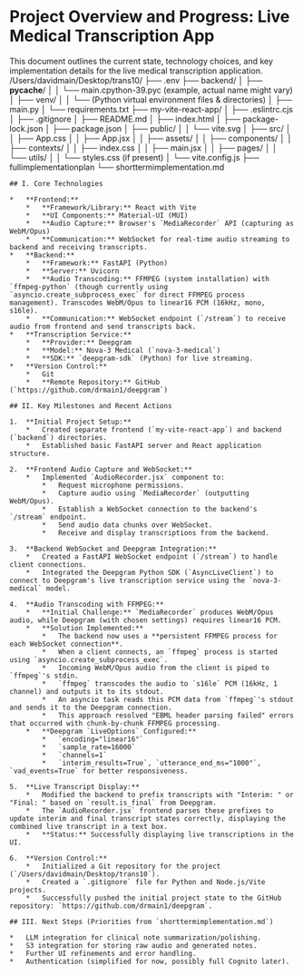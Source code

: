 # Project Overview and Progress: Live Medical Transcription App

This document outlines the current state, technology choices, and key implementation details for the live medical transcription application.
/Users/davidmain/Desktop/trans10/
├── .env
├── backend/
│   ├── __pycache__/ 
│   │   └── main.cpython-39.pyc (example, actual name might vary)
│   ├── venv/ 
│   │   └── (Python virtual environment files & directories)
│   ├── main.py
│   └── requirements.txt
├── my-vite-react-app/
│   ├── .eslintrc.cjs
│   ├── .gitignore
│   ├── README.md
│   ├── index.html
│   ├── package-lock.json
│   ├── package.json
│   ├── public/
│   │   └── vite.svg
│   ├── src/
│   │   ├── App.css
│   │   ├── App.jsx
│   │   ├── assets/
│   │   ├── components/
│   │   ├── contexts/
│   │   ├── index.css
│   │   ├── main.jsx
│   │   ├── pages/
│   │   └── utils/
│   │   └── styles.css (if present)
│   └── vite.config.js
├── fullimplementationplan
└── shorttermimplementation.md
```
## I. Core Technologies

*   **Frontend:**
    *   **Framework/Library:** React with Vite
    *   **UI Components:** Material-UI (MUI)
    *   **Audio Capture:** Browser's `MediaRecorder` API (capturing as WebM/Opus)
    *   **Communication:** WebSocket for real-time audio streaming to backend and receiving transcripts.
*   **Backend:**
    *   **Framework:** FastAPI (Python)
    *   **Server:** Uvicorn
    *   **Audio Transcoding:** FFMPEG (system installation) with `ffmpeg-python` (though currently using `asyncio.create_subprocess_exec` for direct FFMPEG process management). Transcodes WebM/Opus to linear16 PCM (16kHz, mono, s16le).
    *   **Communication:** WebSocket endpoint (`/stream`) to receive audio from frontend and send transcripts back.
*   **Transcription Service:**
    *   **Provider:** Deepgram
    *   **Model:** Nova-3 Medical (`nova-3-medical`)
    *   **SDK:** `deepgram-sdk` (Python) for live streaming.
*   **Version Control:**
    *   Git
    *   **Remote Repository:** GitHub (`https://github.com/drmain1/deepgram`)

## II. Key Milestones and Recent Actions

1.  **Initial Project Setup:**
    *   Created separate frontend (`my-vite-react-app`) and backend (`backend`) directories.
    *   Established basic FastAPI server and React application structure.

2.  **Frontend Audio Capture and WebSocket:**
    *   Implemented `AudioRecorder.jsx` component to:
        *   Request microphone permissions.
        *   Capture audio using `MediaRecorder` (outputting WebM/Opus).
        *   Establish a WebSocket connection to the backend's `/stream` endpoint.
        *   Send audio data chunks over WebSocket.
        *   Receive and display transcriptions from the backend.

3.  **Backend WebSocket and Deepgram Integration:**
    *   Created a FastAPI WebSocket endpoint (`/stream`) to handle client connections.
    *   Integrated the Deepgram Python SDK (`AsyncLiveClient`) to connect to Deepgram's live transcription service using the `nova-3-medical` model.

4.  **Audio Transcoding with FFMPEG:**
    *   **Initial Challenge:** `MediaRecorder` produces WebM/Opus audio, while Deepgram (with chosen settings) requires linear16 PCM.
    *   **Solution Implemented:**
        *   The backend now uses a **persistent FFMPEG process for each WebSocket connection**.
        *   When a client connects, an `ffmpeg` process is started using `asyncio.create_subprocess_exec`.
        *   Incoming WebM/Opus audio from the client is piped to `ffmpeg`'s stdin.
        *   `ffmpeg` transcodes the audio to `s16le` PCM (16kHz, 1 channel) and outputs it to its stdout.
        *   An asyncio task reads this PCM data from `ffmpeg`'s stdout and sends it to the Deepgram connection.
        *   This approach resolved "EBML header parsing failed" errors that occurred with chunk-by-chunk FFMPEG processing.
    *   **Deepgram `LiveOptions` Configured:**
        *   `encoding="linear16"`
        *   `sample_rate=16000`
        *   `channels=1`
        *   `interim_results=True`, `utterance_end_ms="1000"`, `vad_events=True` for better responsiveness.

5.  **Live Transcript Display:**
    *   Modified the backend to prefix transcripts with "Interim: " or "Final: " based on `result.is_final` from Deepgram.
    *   The `AudioRecorder.jsx` frontend parses these prefixes to update interim and final transcript states correctly, displaying the combined live transcript in a text box.
    *   **Status:** Successfully displaying live transcriptions in the UI.

6.  **Version Control:**
    *   Initialized a Git repository for the project (`/Users/davidmain/Desktop/trans10`).
    *   Created a `.gitignore` file for Python and Node.js/Vite projects.
    *   Successfully pushed the initial project state to the GitHub repository: `https://github.com/drmain1/deepgram`.

## III. Next Steps (Priorities from `shorttermimplementation.md`)

*   LLM integration for clinical note summarization/polishing.
*   S3 integration for storing raw audio and generated notes.
*   Further UI refinements and error handling.
*   Authentication (simplified for now, possibly full Cognito later).
